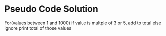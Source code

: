 # Pseudo Code Solution

For(values between 1 and 1000)
 if value is multple of 3 or 5, add to total
  else ignore
  print total of those values
